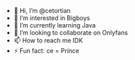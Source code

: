 - 👋 Hi, I’m @cetortian
- 👀 I’m interested in Bigboys
- 🌱 I’m currently learning Java
- 💞️ I’m looking to collaborate on Onlyfans
- 📫 How to reach me IDK
- ⚡ Fun fact: ce = Prince

<!---
cetortian/cetortian is a ✨ special ✨ repository because its `README.md` (this file) appears on your GitHub profile.
You can click the Preview link to take a look at your changes.
--->
